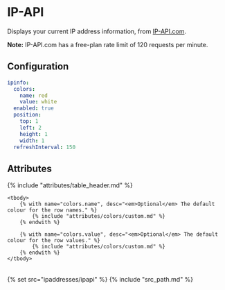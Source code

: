 # IP-API

Displays your current IP address information, from [IP-API.com](http://ip-api.com).

**Note:** IP-API.com has a free-plan rate limit of 120 requests per
minute.

## Configuration

```yaml
ipinfo:
  colors:
    name: red
    value: white
  enabled: true
  position:
    top: 1
    left: 2
    height: 1
    width: 1
  refreshInterval: 150
```

## Attributes

<table>
    {% include "attributes/table_header.md" %}

    <tbody>
        {% with name="colors.name", desc="<em>Optional</em> The default colour for the row names." %}
            {% include "attributes/colors/custom.md" %}
        {% endwith %}

        {% with name="colors.value", desc="<em>Optional</em> The default colour for the row values." %}
            {% include "attributes/colors/custom.md" %}
        {% endwith %}
    </tbody>
</table>

{% set src="ipaddresses/ipapi" %}
{% include "src_path.md" %}